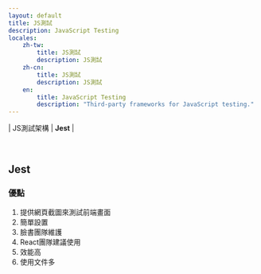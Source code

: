 ```yaml
---
layout: default
title: JS測試
description: JavaScript Testing
locales:
    zh-tw:
        title: JS測試
        description: JS測試
    zh-cn:
        title: JS測試
        description: JS測試
    en:
        title: JavaScript Testing
        description: "Third-party frameworks for JavaScript testing."
---
```


<a name="zh-tw"></a>

| JS測試架構 | **Jest** |

<br>

## Jest

### 優點

1. 提供網頁截圖來測試前端畫面
1. 簡單設置
1. 臉書團隊維護
1. React團隊建議使用
1. 效能高
1. 使用文件多
